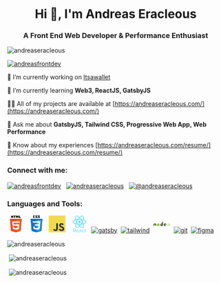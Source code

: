 <h1 align="center">Hi 👋, I'm Andreas Eracleous</h1>
<h3 align="center">A Front End Web Developer & Performance Enthusiast</h3>

<p align="left"> <img src="https://komarev.com/ghpvc/?username=andreaseracleous&label=Profile%20views&color=0e75b6&style=flat" alt="andreaseracleous" /> </p>

<p align="left"> <a href="https://twitter.com/andreasfrontdev" target="blank"><img src="https://img.shields.io/twitter/follow/andreasfrontdev?logo=twitter&style=for-the-badge" alt="andreasfrontdev" /></a> </p>

🔭 I’m currently working on [Itsawallet](https://itsawallet.finance/)

🌱 I’m currently learning **Web3, ReactJS, GatsbyJS**

👨‍💻 All of my projects are available at [https://andreaseracleous.com/](https://andreaseracleous.com/)

💬 Ask me about **GatsbyJS, Tailwind CSS, Progressive Web App, Web Performance**

📄 Know about my experiences [https://andreaseracleous.com/resume/](https://andreaseracleous.com/resume/)

<h3 align="left">Connect with me:</h3>
<p align="left"><a href="https://twitter.com/andreasfrontdev" target="blank"><img align="center" src="https://raw.githubusercontent.com/rahuldkjain/github-profile-readme-generator/master/src/images/icons/Social/twitter.svg" alt="andreasfrontdev" height="30" width="40" /></a>&nbsp;&nbsp;
  <a href="https://linkedin.com/in/andreaseracleous" target="blank"><img align="center" src="https://raw.githubusercontent.com/rahuldkjain/github-profile-readme-generator/master/src/images/icons/Social/linked-in-alt.svg" alt="andreaseracleous" height="30" width="40" /></a>&nbsp;&nbsp;
  <a href="https://www.youtube.com/c/@andreaseracleous" target="blank"><img align="center" src="https://raw.githubusercontent.com/rahuldkjain/github-profile-readme-generator/master/src/images/icons/Social/youtube.svg" alt="@andreaseracleous" height="30" width="40" /></a>
</p>
<h3 align="left">Languages and Tools:</h3>
<p align="left"><a href="https://www.w3.org/html/" target="_blank" rel="noreferrer"><img src="https://raw.githubusercontent.com/devicons/devicon/master/icons/html5/html5-original-wordmark.svg" alt="html5" width="40" height="40" /></a>&nbsp;&nbsp;<a href="https://www.w3schools.com/css/" target="_blank" rel="noreferrer"><img src="https://raw.githubusercontent.com/devicons/devicon/master/icons/css3/css3-original-wordmark.svg" alt="css3" width="40" height="40" /></a>&nbsp;&nbsp;<a href="https://developer.mozilla.org/en-US/docs/Web/JavaScript" target="_blank" rel="noreferrer"><img src="https://raw.githubusercontent.com/devicons/devicon/master/icons/javascript/javascript-original.svg" alt="javascript" width="40" height="40" /></a>&nbsp;&nbsp;
<a href="https://reactjs.org/" target="_blank" rel="noreferrer"> <img src="https://raw.githubusercontent.com/devicons/devicon/master/icons/react/react-original-wordmark.svg" alt="react" width="40" height="40" /></a>&nbsp;&nbsp;<a href="https://www.gatsbyjs.com/" target="_blank" rel="noreferrer"><img src="https://www.vectorlogo.zone/logos/gatsbyjs/gatsbyjs-icon.svg" alt="gatsby" width="40" height="40" /></a>&nbsp;&nbsp;<a href="https://tailwindcss.com/" target="_blank" rel="noreferrer"><img src="https://www.vectorlogo.zone/logos/tailwindcss/tailwindcss-icon.svg" alt="tailwind" width="40" height="40" /></a>&nbsp;&nbsp;<a href="https://nodejs.org" target="_blank" rel="noreferrer"><img src="https://raw.githubusercontent.com/devicons/devicon/master/icons/nodejs/nodejs-original-wordmark.svg" alt="nodejs" width="40" height="40" /></a>&nbsp;&nbsp;<a href="https://git-scm.com/" target="_blank" rel="noreferrer"><img src="https://www.vectorlogo.zone/logos/git-scm/git-scm-icon.svg" alt="git" width="40" height="40" /></a>&nbsp;&nbsp;<a href="https://www.figma.com/" target="_blank" rel="noreferrer"><img src="https://www.vectorlogo.zone/logos/figma/figma-icon.svg" alt="figma" width="40" height="40" /></a>

<p><img align="center" src="https://github-readme-stats.vercel.app/api/top-langs?username=andreaseracleous&show_icons=true&locale=en&theme=tokyonight" alt="andreaseracleous" /></p>
<p>&nbsp;<img align="center" src="https://github-readme-stats.vercel.app/api?username=andreaseracleous&show_icons=true&locale=en&theme=tokyonight" alt="andreaseracleous" /></p>
<p>&nbsp;<img align="center" src="https://github-readme-streak-stats.herokuapp.com/?user=andreaseracleous&theme=tokyonight" alt="andreaseracleous" /></p>
